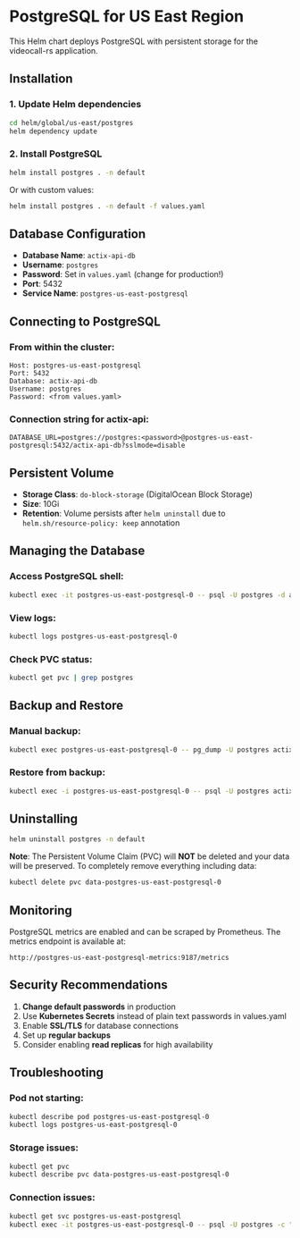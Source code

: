 # PostgreSQL for US East Region

This Helm chart deploys PostgreSQL with persistent storage for the videocall-rs application.

## Installation

### 1. Update Helm dependencies

```bash
cd helm/global/us-east/postgres
helm dependency update
```

### 2. Install PostgreSQL

```bash
helm install postgres . -n default
```

Or with custom values:

```bash
helm install postgres . -n default -f values.yaml
```

## Database Configuration

- **Database Name**: `actix-api-db`
- **Username**: `postgres`
- **Password**: Set in `values.yaml` (change for production!)
- **Port**: 5432
- **Service Name**: `postgres-us-east-postgresql`

## Connecting to PostgreSQL

### From within the cluster:

```
Host: postgres-us-east-postgresql
Port: 5432
Database: actix-api-db
Username: postgres
Password: <from values.yaml>
```

### Connection string for actix-api:

```
DATABASE_URL=postgres://postgres:<password>@postgres-us-east-postgresql:5432/actix-api-db?sslmode=disable
```

## Persistent Volume

- **Storage Class**: `do-block-storage` (DigitalOcean Block Storage)
- **Size**: 10Gi
- **Retention**: Volume persists after `helm uninstall` due to `helm.sh/resource-policy: keep` annotation

## Managing the Database

### Access PostgreSQL shell:

```bash
kubectl exec -it postgres-us-east-postgresql-0 -- psql -U postgres -d actix-api-db
```

### View logs:

```bash
kubectl logs postgres-us-east-postgresql-0
```

### Check PVC status:

```bash
kubectl get pvc | grep postgres
```

## Backup and Restore

### Manual backup:

```bash
kubectl exec postgres-us-east-postgresql-0 -- pg_dump -U postgres actix-api-db > backup.sql
```

### Restore from backup:

```bash
kubectl exec -i postgres-us-east-postgresql-0 -- psql -U postgres actix-api-db < backup.sql
```

## Uninstalling

```bash
helm uninstall postgres -n default
```

**Note**: The Persistent Volume Claim (PVC) will **NOT** be deleted and your data will be preserved. To completely remove everything including data:

```bash
kubectl delete pvc data-postgres-us-east-postgresql-0
```

## Monitoring

PostgreSQL metrics are enabled and can be scraped by Prometheus. The metrics endpoint is available at:

```
http://postgres-us-east-postgresql-metrics:9187/metrics
```

## Security Recommendations

1. **Change default passwords** in production
2. Use **Kubernetes Secrets** instead of plain text passwords in values.yaml
3. Enable **SSL/TLS** for database connections
4. Set up **regular backups**
5. Consider enabling **read replicas** for high availability

## Troubleshooting

### Pod not starting:

```bash
kubectl describe pod postgres-us-east-postgresql-0
kubectl logs postgres-us-east-postgresql-0
```

### Storage issues:

```bash
kubectl get pvc
kubectl describe pvc data-postgres-us-east-postgresql-0
```

### Connection issues:

```bash
kubectl get svc postgres-us-east-postgresql
kubectl exec -it postgres-us-east-postgresql-0 -- psql -U postgres -c "SELECT version();"
```


